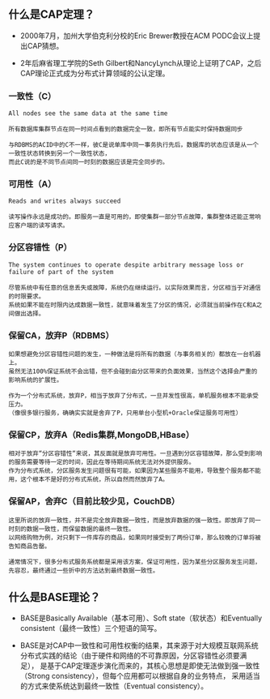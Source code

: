 
## 什么是CAP定理？

   * 2000年7月，加州大学伯克利分校的Eric Brewer教授在ACM PODC会议上提出CAP猜想。
   
   * 2年后麻省理工学院的Seth Gilbert和NancyLynch从理论上证明了CAP，之后CAP理论正式成为分布式计算领域的公认定理。

### 一致性（C） 
    All nodes see the same data at the same time
    
    所有数据库集群节点在同一时间点看到的数据完全一致，即所有节点能实时保持数据同步 
    
    与RDBMS的ACID中的C不一样，彼C是说单库中同一事务执行先后，数据库的状态应该是从一个一致性状态转换到另一个一致性状态，
    而此C说的是不同节点间同一时刻的数据应该是完全同步的。

### 可用性（A） 
    Reads and writes always succeed
    
    读写操作永远是成功的。即服务一直是可用的，即使集群一部分节点故障，集群整体还能正常响应客户端的读写请求。

### 分区容错性（P） 
    The system continues to operate despite arbitrary message loss or failure of part of the system
    
    尽管系统中有任意的信息丢失或故障，系统仍在继续运行。以实际效果而言，分区相当于对通信的时限要求。
    系统如果不能在时限内达成数据一致性，就意味着发生了分区的情况，必须就当前操作在C和A之间做出选择。



### 保留CA，放弃P（RDBMS）
    如果想避免分区容错性问题的发生，一种做法是将所有的数据（与事务相关的）都放在一台机器上。
    虽然无法100%保证系统不会出错，但不会碰到由分区带来的负面效果，当然这个选择会严重的影响系统的扩展性。
    
    作为一个分布式系统，放弃P，相当于放弃了分布式，一旦并发性很高，单机服务根本不能承受压力。
    （像很多银行服务，确确实实就是舍弃了P，只用单台小型机+Oracle保证服务可用性）

### 保留CP，放弃A（Redis集群,MongoDB,HBase）
    相对于放弃“分区容错性“来说，其反面就是放弃可用性。一旦遇到分区容错故障，那么受到影响的服务需要等待一定的时间，因此在等待期间系统无法对外提供服务。
    作为分布式系统，分区服务发生问题很有可能，如果因为某些服务不能用，导致整个服务都不能用，这个根本不是好的分布式系统，所以自然而然放弃了A。

### 保留AP，舍弃C（目前比较少见，CouchDB）
    这里所说的放弃一致性，并不是完全放弃数据一致性，而是放弃数据的强一致性。即放弃了同一时刻的数据一致性，而保留数据的最终一致性。
    以网络购物为例，对只剩下一件库存的商品，如果同时接受到了两份订单，那么较晚的订单将被告知商品告罄。
    
    通常情况下，很多分布式服务系统都是采用该方案，保证可用性，因为某些分区服务发生问题，先容忍，最终通过一些折中的方法达到最终数据一致性。


## 什么是BASE理论？

   * BASE是Basically Available（基本可用）、Soft state（软状态）和Eventually consistent（最终一致性）三个短语的简写。
   
   * BASE是对CAP中一致性和可用性权衡的结果，其来源于对大规模互联网系统分布式实践的结论（由于硬件和网络的不可靠原因，分区容错性必须要满足），
     是基于CAP定理逐步演化而来的，其核心思想是即使无法做到强一致性（Strong consistency），但每个应用都可以根据自身的业务特点，
     采用适当的方式来使系统达到最终一致性（Eventual consistency）。

 
 
 
 
 
 